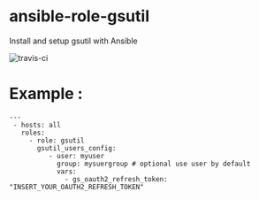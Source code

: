 ansible-role-gsutil
===================

Install and setup gsutil with Ansible

![travis-ci](https://travis-ci.org/mm0/ansible-role-gsutil.svg?branch=master)

# Example :
```
---
 - hosts: all
   roles:
     - role: gsutil
       gsutil_users_config:
          - user: myuser
            group: mysuergroup # optional use user by default
            vars: 
              - gs_oauth2_refresh_token: "INSERT_YOUR_OAUTH2_REFRESH_TOKEN"
```
